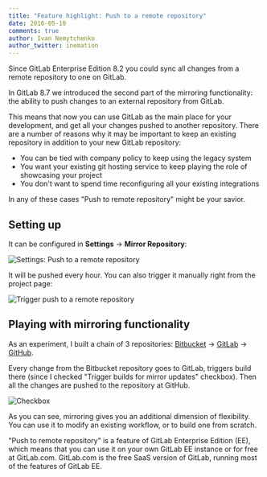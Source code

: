 ```yaml
---
title: "Feature highlight: Push to a remote repository"
date: 2016-05-10
comments: true
author: Ivan Nemytchenko
author_twitter: inemation
---
```


Since GitLab Enterprise Edition 8.2 you could sync all changes from a remote repository to one on GitLab.

In GitLab 8.7 we introduced the second part of the mirroring functionality: the ability to push changes to an external repository from GitLab.

This means that now you can use GitLab as the main place for your development, and get all your changes pushed to another repository.
There are a number of reasons why it may be important to keep an existing repository in addition to your new GitLab repository:

- You can be tied with company policy to keep using the legacy system
- You want your existing git hosting service to keep playing the role of showcasing your project
- You don't want to spend time reconfiguring all your existing integrations

In any of these cases "Push to remote repository" might be your savior.

## Setting up

It can be configured in **Settings** → **Mirror Repository**:

![Settings: Push to a remote repository](/images/blogimages/push-to-remote-repository/settings.png)

It will be pushed every hour. You can also trigger it manually right from the project page:

![Trigger push to a remote repository](/images/blogimages/push-to-remote-repository/trigger.png)

## Playing with mirroring functionality

As an experiment, I built a chain of 3 repositories: [Bitbucket](https://bitbucket.org/ivannemytchenko/sync) → [GitLab](https://gitlab.com/inem/sync) → [GitHub](https://github.com/inem/sync).

Every change from the Bitbucket repository goes to GitLab, triggers build there (since I checked "Trigger builds for mirror updates" checkbox). Then all the changes are pushed to the repository at GitHub.

![Checkbox](/images/blogimages/push-to-remote-repository/checkbox.png)

As you can see, mirroring gives you an additional dimension of flexibility. You can use it to modify an existing workflow, or to build one from scratch.

"Push to remote repository" is a feature of GitLab Enterprise Edition (EE), which means that you can use it on your own GitLab EE instance or for free at GitLab.com.
GitLab.com is the free SaaS version of GitLab, running most of the features of GitLab EE.
